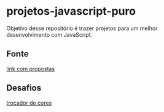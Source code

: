# projetos-javascript-puro

Objetivo desse repositório é trazer projetos para um melhor desenvolvimento com JavaScript.

## Fonte

[link com propostas](https://www.freecodecamp.org/portuguese/news/40-projetos-em-javascript-para-iniciantes-ideias-simples-para-comecar-a-programar-em-js/#como-criar-um-trocador-de-cores)

## Desafios

[trocador de cores](https://luciopbrito.github.io/projetos-javascript-puro/trocador-de-cores/)
